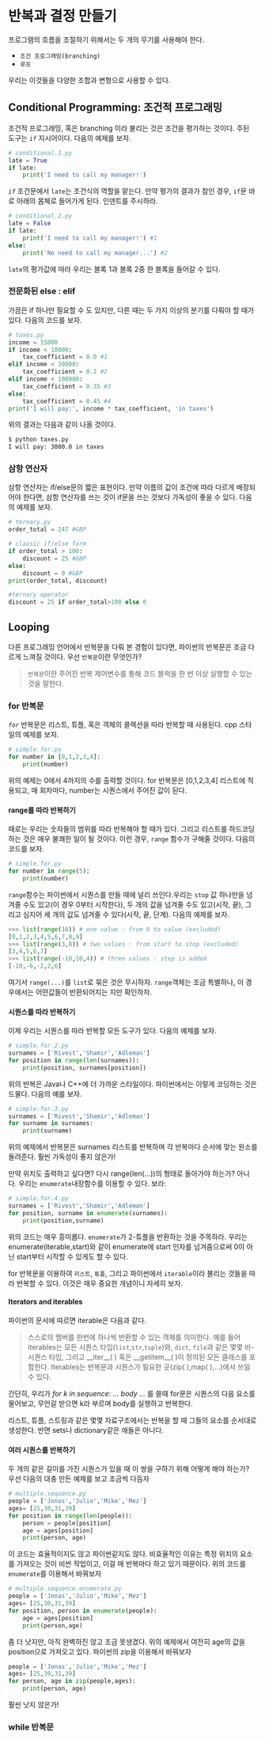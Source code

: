 # 반복과 결정 만들기

프로그램의 흐름을 조절하기 위해서는 두 개의 무기를 사용해야 한다.

- `조건 프로그래밍(branching)`
- `루프`

우리는 이것들을 다양한 조합과 변형으로 사용할 수 있다.

## Conditional Programming: 조건적 프로그래밍

조건적 프로그래밍, 혹은 branching 이라 불리는 것은 조건을 평가하는 것이다.
주된 도구는 *`if`* 지시어이다. 다음의 예제를 보자.

```python
# conditional.1.py
late = True
if late:
    print('I need to call my manager!')
```

*`if`* 조건문에서 `late`는 조건식의 역할을 맡는다. 만약 평가의 결과가 참인 경우, `if`문 바로 아래의 몸체로 들어가게 된다. 인덴트를 주시하라.

```python
# conditional.2.py
late = False
if late:
    print('I need to call my manager!') #1
else:
    print('No need to call my manager...') #2
```

`late`의 평가값에 따라 우리는 블록 1과 블록 2중 한 블록을 들어갈 수 있다.

### 전문화된 else : elif

가끔은 if 하나만 필요할 수 도 있지만, 다른 때는 두 가지 이상의 분기를 다뤄야 할 때가 있다. 다음의 코드를 보자.
```python
# taxes.py
income = 15000
if income < 10000:
    tax_coefficient = 0.0 #1
elif income < 30000:
    tax_coefficient = 0.2 #2
elif income < 100000:
    tax_coefficient = 0.35 #3
else:
    tax_coefficient = 0.45 #4
print('I will pay:', income * tax_coefficient, 'in taxes')
```

위의 결과는 다음과 같이 나올 것이다.

```cmd
$ python taxes.py
I will pay: 3000.0 in taxes
```

### 삼항 연산자

삼항 연산자는 if/else문의 짧은 표현이다. 만약 이름의 값이 조건에 따라 다르게 배정되어야 한다면, 삼항 연산자를 쓰는 것이 if문을 쓰는 것보다 가독성이 좋을 수 있다. 다음의 예제를 보자.

```python
# ternary.py
order_total = 247 #GBP

# classic if/else form
if order_total > 100:
    discount = 25 #GBP
else:
    discount = 0 #GBP
print(order_total, discount)

#ternary operator
discount = 25 if order_total>100 else 0
```

## Looping

다른 프로그래밍 언어에서 반복문을 다뤄 본 경험이 있다면, 파이썬의 반복문은 조금 다르게 느껴질 것이다. 우선 `반복문`이란 무엇인가?
> `반복문`이란 주어진 반복 제어변수를 통해 코드 블럭을 한 번 이상 실행할 수 있는 것을 말한다.

### for 반복문

*`for`* 반복문은 리스트, 튜플, 혹은 객체의 콜렉션을 따라 반복할 때 사용된다. cpp 스타일의 예제를 보자.

```python
# simple.for.py
for number in [0,1,2,3,4]:
    print(number)
```

위의 예제는 0에서 4까지의 수를 출력할 것이다. for 반복문은 [0,1,2,3,4] 리스트에 적용되고, 매 회차마다, number는 시퀀스에서 주어진 값이 된다.

#### range를 따라 반복하기

때로는 우리는 숫자들의 범위를 따라 반복해야 할 때가 있다. 그리고 리스트를 하드코딩하는 것은 매우 불쾌한 일이 될 것이다. 이런 경우, `range` 함수가 구해줄 것이다. 다음의 코드를 보자.

```python
# simple.for.py
for number in range(5):
    print(number)
```

`range`함수는 파이썬에서 시퀀스를 만들 때에 널리 쓰인다.우리는 `stop` 값 하나만을 넘겨줄 수도 있고(이 경우 0부터 시작한다), 두 개의 값을 넘겨줄 수도 있고(시작, 끝), 그리고 심지어 세 개의 값도 넘겨줄 수 있다(시작, 끝, 단계). 다음의 예제를 보자.

```python
>>> list(range(10)) # one value : from 0 to value (excluded)
[0,1,2,3,4,5,6,7,8,9]
>>> list(range(3,8)) # two values : from start to stop (excluded)
[3,4,5,6,7]
>>> list(range(-10,10,4)) # three values : step is added
[-10,-6,-2,2,6]
```

여기서 `range(...)`를 `list`로 묶은 것은 무시하자. `range`객체는 조금 특별하나, 이 경우에서는 어떤값들이 반환되어지는 지만 확인하자.

#### 시퀀스를 따라 반복하기

이제 우리는 시퀀스를 따라 반복할 모든 도구가 있다. 다음의 예제를 보자.

```python
# simple.for.2.py
surnames = ['Rivest','Shamir','Adleman']
for position in range(len(surnames)):
    print(position, surnames[position])
```

위의 반복은 Java나 C++에 더 가까운 스타일이다. 파이썬에서는 이렇게 코딩하는 것은 드물다. 다음의 예를 보자.

```python
# simple.for.3.py
surnames = ['Rivest','Shamir','Adleman']
for surname in surnames:
    print(surname)
```

위의 예제에서 반복문은 surnames 리스트를 반복하며 각 반복마다 순서에 맞는 원소를 돌려준다. 훨씬 가독성이 좋지 않은가!

만약 위치도 출력하고 싶다면? 다시 range(len(...))의 형태로 돌아가야 하는가? 아니다. 우리는 `enumerate`내장함수를 이용할 수 있다. 보라:

```python
# simple.for.4.py
surnames = ['Rivest','Shamir','Adleman']
for position, surname in enumerate(surnames):
    print(position,surname)
```

위의 코드는 매우 흥미롭다. `enumerate`가 2-튜플을 반환하는 것을 주목하라. 우리는 enumerate(iterable,start)와 같이 enumerate에 start 인자를 넘겨줌으로써 0이 아닌 start부터 시작할 수 있게도 할 수 있다.

for 반복문을 이용하여 `리스트`, `튜플`, 그리고 파이썬에서 `iterable`이라 불리는 것들을 따라 반복할 수 있다. 이것은 매우 중요한 개념이니 자세히 보자.

#### Iterators and iterables

파이썬의 문서에 따르면 iterable은 다음과 같다.
> 스스로의 멤버를 한번에 하나씩 반환할 수 있는 객체를 의미한다. 예를 들어 iterables는 모든 시퀀스 타입(`list`,`str`,`tuple`)와, `dict`, `file`과 같은 몇몇 비-시퀀스 타입, 그리고 \_\_iter__( ) 혹은 \_\_getitem__( )이 정의된 모든 클래스를 포함한다. Iterables는 반복문과 시퀀스가 필요한 곳(zip( ),map( ),...)에서 쓰일 수 있다.

간단히, 우리가 *for k in sequence: ... body ...* 를 쓸때 for문은 시퀀스의 다음 요소를 물어보고, 무언갈 받으면 k라 부르며 body를 실행하고 반복한다.

리스트, 튜플, 스트링과 같은 몇몇 자료구조에서는 반복을 할 때 그들의 요소를 순서대로 생성한다. 반면 sets나 dictionary같은 애들은 아니다.

#### 여러 시퀀스를 반복하기

두 개의 같은 길이를 가진 시퀀스가 있을 때 이 쌍을 구하기 위해 어떻게 해야 하는가? 우선 다음의 대충 만든 예제를 보고 조금씩 다듬자

```python
# multiple.sequence.py
people = ['Jonas','Julio','Mike','Mez']
ages= [25,30,31,39]
for position in range(len(people)):
    person = people[position]
    age = ages[position]
    print(person, age)
```

이 코드는 효율적이지도 않고 파이썬같지도 않다. 비효율적인 이유는 특정 위치의 요소를 가져오는 것이 비싼 작업이고, 이걸 매 반복마다 하고 있기 때문이다. 위의 코드를 `enumerate`를 이용해서 바꿔보자

```python
# multiple.sequence.enumerate.py
people = ['Jonas','Julio','Mike','Mez']
ages= [25,30,31,39]
for position, person in enumerate(people):
    age = ages[position]
    print(person,age)
```

좀 더 낫지만, 아직 완벽하진 않고 조금 못생겼다. 위의 예제에서 여전히 age의 값을 position으로 가져오고 있다. 파이썬의 zip을 이용해서 바꿔보자

```python
people = ['Jonas','Julio','Mike','Mez']
ages= [25,30,31,39]
for person, age in zip(people,ages):
    print(person, age)
```

훨씬 낫지 않은가!

### while 반복문